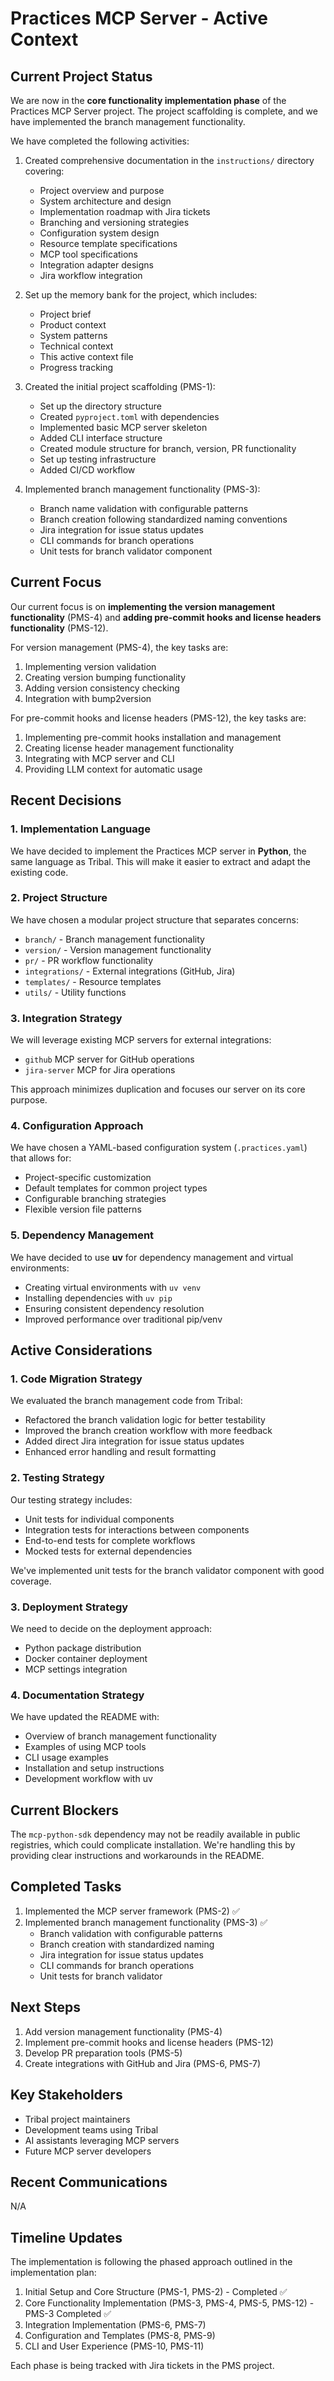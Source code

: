 # Practices MCP Server - Active Context

## Current Project Status

We are now in the **core functionality implementation phase** of the Practices MCP Server project. The project scaffolding is complete, and we have implemented the branch management functionality.

We have completed the following activities:

1. Created comprehensive documentation in the `instructions/` directory covering:
   - Project overview and purpose
   - System architecture and design
   - Implementation roadmap with Jira tickets
   - Branching and versioning strategies
   - Configuration system design
   - Resource template specifications
   - MCP tool specifications
   - Integration adapter designs
   - Jira workflow integration

2. Set up the memory bank for the project, which includes:
   - Project brief
   - Product context
   - System patterns
   - Technical context
   - This active context file
   - Progress tracking

3. Created the initial project scaffolding (PMS-1):
   - Set up the directory structure
   - Created `pyproject.toml` with dependencies
   - Implemented basic MCP server skeleton
   - Added CLI interface structure
   - Created module structure for branch, version, PR functionality
   - Set up testing infrastructure
   - Added CI/CD workflow

4. Implemented branch management functionality (PMS-3):
   - Branch name validation with configurable patterns
   - Branch creation following standardized naming conventions
   - Jira integration for issue status updates
   - CLI commands for branch operations
   - Unit tests for branch validator component

## Current Focus

Our current focus is on **implementing the version management functionality** (PMS-4) and **adding pre-commit hooks and license headers functionality** (PMS-12). 

For version management (PMS-4), the key tasks are:
1. Implementing version validation
2. Creating version bumping functionality
3. Adding version consistency checking
4. Integration with bump2version

For pre-commit hooks and license headers (PMS-12), the key tasks are:
1. Implementing pre-commit hooks installation and management
2. Creating license header management functionality
3. Integrating with MCP server and CLI
4. Providing LLM context for automatic usage

## Recent Decisions

### 1. Implementation Language

We have decided to implement the Practices MCP server in **Python**, the same language as Tribal. This will make it easier to extract and adapt the existing code.

### 2. Project Structure

We have chosen a modular project structure that separates concerns:
- `branch/` - Branch management functionality
- `version/` - Version management functionality
- `pr/` - PR workflow functionality
- `integrations/` - External integrations (GitHub, Jira)
- `templates/` - Resource templates
- `utils/` - Utility functions

### 3. Integration Strategy

We will leverage existing MCP servers for external integrations:
- `github` MCP server for GitHub operations
- `jira-server` MCP for Jira operations

This approach minimizes duplication and focuses our server on its core purpose.

### 4. Configuration Approach

We have chosen a YAML-based configuration system (`.practices.yaml`) that allows for:
- Project-specific customization
- Default templates for common project types
- Configurable branching strategies
- Flexible version file patterns

### 5. Dependency Management

We have decided to use **uv** for dependency management and virtual environments:
- Creating virtual environments with `uv venv`
- Installing dependencies with `uv pip`
- Ensuring consistent dependency resolution
- Improved performance over traditional pip/venv

## Active Considerations

### 1. Code Migration Strategy

We evaluated the branch management code from Tribal:
- Refactored the branch validation logic for better testability
- Improved the branch creation workflow with more feedback
- Added direct Jira integration for issue status updates
- Enhanced error handling and result formatting

### 2. Testing Strategy

Our testing strategy includes:
- Unit tests for individual components
- Integration tests for interactions between components
- End-to-end tests for complete workflows
- Mocked tests for external dependencies

We've implemented unit tests for the branch validator component with good coverage.

### 3. Deployment Strategy

We need to decide on the deployment approach:
- Python package distribution
- Docker container deployment
- MCP settings integration

### 4. Documentation Strategy

We have updated the README with:
- Overview of branch management functionality
- Examples of using MCP tools
- CLI usage examples
- Installation and setup instructions
- Development workflow with uv

## Current Blockers

The `mcp-python-sdk` dependency may not be readily available in public registries, which could complicate installation. We're handling this by providing clear instructions and workarounds in the README.

## Completed Tasks

1. Implemented the MCP server framework (PMS-2) ✅
2. Implemented branch management functionality (PMS-3) ✅
   - Branch validation with configurable patterns
   - Branch creation with standardized naming
   - Jira integration for issue status updates
   - CLI commands for branch operations
   - Unit tests for branch validator

## Next Steps

1. Add version management functionality (PMS-4)
2. Implement pre-commit hooks and license headers (PMS-12)
3. Develop PR preparation tools (PMS-5)
4. Create integrations with GitHub and Jira (PMS-6, PMS-7)

## Key Stakeholders

- Tribal project maintainers
- Development teams using Tribal
- AI assistants leveraging MCP servers
- Future MCP server developers

## Recent Communications

N/A

## Timeline Updates

The implementation is following the phased approach outlined in the implementation plan:

1. Initial Setup and Core Structure (PMS-1, PMS-2) - Completed ✅
2. Core Functionality Implementation (PMS-3, PMS-4, PMS-5, PMS-12) - PMS-3 Completed ✅
3. Integration Implementation (PMS-6, PMS-7)
4. Configuration and Templates (PMS-8, PMS-9)
5. CLI and User Experience (PMS-10, PMS-11)

Each phase is being tracked with Jira tickets in the PMS project.
